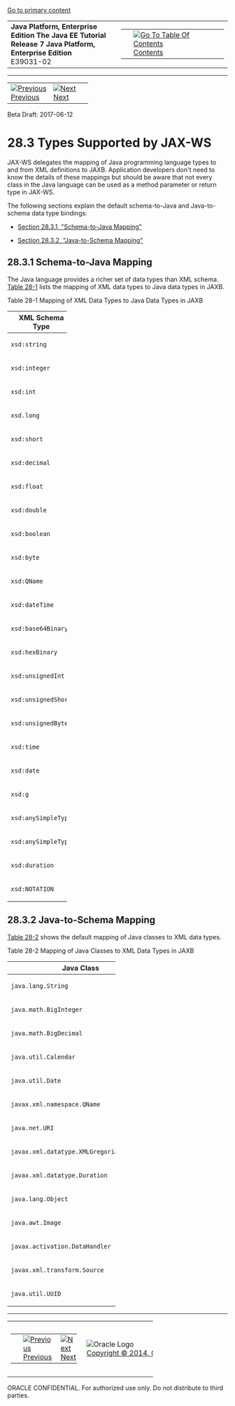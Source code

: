 [Go to primary content](#BEGIN)

<table>
<colgroup>
<col width="50%" />
<col width="50%" />
</colgroup>
<tbody>
<tr class="odd">
<td><strong>Java Platform, Enterprise Edition The Java EE Tutorial</strong><br />
<strong>Release 7 Java Platform, Enterprise Edition</strong><br />
E39031-02</td>
<td><table>
<tbody>
<tr class="odd">
<td> </td>
<td><a href="toc.htm"><img src="../../dcommon/gifs/toc.gif" alt="Go To Table Of Contents" /><br />
<span class="icon">Contents</span></a></td>
</tr>
</tbody>
</table></td>
</tr>
</tbody>
</table>

-----

<table>
<tbody>
<tr class="odd">
<td><a href="jaxws002.htm"><img src="../../dcommon/gifs/leftnav.gif" alt="Previous" /><br />
<span class="icon">Previous</span></a> </td>
<td><a href="jaxws004.htm"><img src="../../dcommon/gifs/rightnav.gif" alt="Next" /><br />
<span class="icon">Next</span></a></td>
<td> </td>
</tr>
</tbody>
</table>

Beta Draft: 2017-06-12

# 28.3 Types Supported by JAX-WS

JAX-WS delegates the mapping of Java programming language types to and
from XML definitions to JAXB. Application developers don't need to know
the details of these mappings but should be aware that not every class
in the Java language can be used as a method parameter or return type in
JAX-WS.

The following sections explain the default schema-to-Java and
Java-to-schema data type bindings:

  - [Section 28.3.1, "Schema-to-Java Mapping"](#BNAZT)

  - [Section 28.3.2, "Java-to-Schema Mapping"](#BNAZW)

## 28.3.1 Schema-to-Java Mapping

The Java language provides a richer set of data types than XML schema.
[Table 28-1](#BNAZU) lists the mapping of XML data types to Java data
types in JAXB.

Table 28-1 Mapping of XML Data Types to Java Data Types in JAXB

<table style="width:27%;">
<colgroup>
<col width="27%" />
<col width="0%" />
</colgroup>
<thead>
<tr class="header">
<th>XML Schema Type</th>
<th>Java Data Type</th>
</tr>
</thead>
<tbody>
<tr class="odd">
<td><p><code dir="ltr">xsd:string</code></p></td>
<td><p><code dir="ltr">java.lang.String</code></p></td>
</tr>
<tr class="even">
<td><p><code dir="ltr">xsd:integer</code></p></td>
<td><p><code dir="ltr">java.math.BigInteger</code></p></td>
</tr>
<tr class="odd">
<td><p><code dir="ltr">xsd:int</code></p></td>
<td><p><code dir="ltr">int</code></p></td>
</tr>
<tr class="even">
<td><p><code dir="ltr">xsd.long</code></p></td>
<td><p><code dir="ltr">long</code></p></td>
</tr>
<tr class="odd">
<td><p><code dir="ltr">xsd:short</code></p></td>
<td><p><code dir="ltr">short</code></p></td>
</tr>
<tr class="even">
<td><p><code dir="ltr">xsd:decimal</code></p></td>
<td><p><code dir="ltr">java.math.BigDecimal</code></p></td>
</tr>
<tr class="odd">
<td><p><code dir="ltr">xsd:float</code></p></td>
<td><p><code dir="ltr">float</code></p></td>
</tr>
<tr class="even">
<td><p><code dir="ltr">xsd:double</code></p></td>
<td><p><code dir="ltr">double</code></p></td>
</tr>
<tr class="odd">
<td><p><code dir="ltr">xsd:boolean</code></p></td>
<td><p><code dir="ltr">boolean</code></p></td>
</tr>
<tr class="even">
<td><p><code dir="ltr">xsd:byte</code></p></td>
<td><p><code dir="ltr">byte</code></p></td>
</tr>
<tr class="odd">
<td><p><code dir="ltr">xsd:QName</code></p></td>
<td><p><code dir="ltr">javax.xml.namespace.QName</code></p></td>
</tr>
<tr class="even">
<td><p><code dir="ltr">xsd:dateTime</code></p></td>
<td><p><code dir="ltr">javax.xml.datatype.XMLGregorianCalendar</code></p></td>
</tr>
<tr class="odd">
<td><p><code dir="ltr">xsd:base64Binary</code></p></td>
<td><p><code dir="ltr">byte[]</code></p></td>
</tr>
<tr class="even">
<td><p><code dir="ltr">xsd:hexBinary</code></p></td>
<td><p><code dir="ltr">byte[]</code></p></td>
</tr>
<tr class="odd">
<td><p><code dir="ltr">xsd:unsignedInt</code></p></td>
<td><p><code dir="ltr">long</code></p></td>
</tr>
<tr class="even">
<td><p><code dir="ltr">xsd:unsignedShort</code></p></td>
<td><p><code dir="ltr">int</code></p></td>
</tr>
<tr class="odd">
<td><p><code dir="ltr">xsd:unsignedByte</code></p></td>
<td><p><code dir="ltr">short</code></p></td>
</tr>
<tr class="even">
<td><p><code dir="ltr">xsd:time</code></p></td>
<td><p><code dir="ltr">javax.xml.datatype.XMLGregorianCalendar</code></p></td>
</tr>
<tr class="odd">
<td><p><code dir="ltr">xsd:date</code></p></td>
<td><p><code dir="ltr">javax.xml.datatype.XMLGregorianCalendar</code></p></td>
</tr>
<tr class="even">
<td><p><code dir="ltr">xsd:g</code></p></td>
<td><p><code dir="ltr">javax.xml.datatype.XMLGregorianCalendar</code></p></td>
</tr>
<tr class="odd">
<td><p><code dir="ltr">xsd:anySimpleType</code></p></td>
<td><p><code dir="ltr">java.lang.Object</code></p></td>
</tr>
<tr class="even">
<td><p><code dir="ltr">xsd:anySimpleType</code></p></td>
<td><p><code dir="ltr">java.lang.String</code></p></td>
</tr>
<tr class="odd">
<td><p><code dir="ltr">xsd:duration</code></p></td>
<td><p><code dir="ltr">javax.xml.datatype.Duration</code></p></td>
</tr>
<tr class="even">
<td><p><code dir="ltr">xsd:NOTATION</code></p></td>
<td><p><code dir="ltr">javax.xml.namespace.QName</code></p></td>
</tr>
</tbody>
</table>

  

## 28.3.2 Java-to-Schema Mapping

[Table 28-2](#BNAZX) shows the default mapping of Java classes to XML
data types.

Table 28-2 Mapping of Java Classes to XML Data Types in JAXB

<table style="width:49%;">
<colgroup>
<col width="0%" />
<col width="49%" />
</colgroup>
<thead>
<tr class="header">
<th>Java Class</th>
<th>XML Data Type</th>
</tr>
</thead>
<tbody>
<tr class="odd">
<td><p><code dir="ltr">java.lang.String</code></p></td>
<td><p><code dir="ltr">xs:string</code></p></td>
</tr>
<tr class="even">
<td><p><code dir="ltr">java.math.BigInteger</code></p></td>
<td><p><code dir="ltr">xs:integer</code></p></td>
</tr>
<tr class="odd">
<td><p><code dir="ltr">java.math.BigDecimal</code></p></td>
<td><p><code dir="ltr">xs:decimal</code></p></td>
</tr>
<tr class="even">
<td><p><code dir="ltr">java.util.Calendar</code></p></td>
<td><p><code dir="ltr">xs:dateTime</code></p></td>
</tr>
<tr class="odd">
<td><p><code dir="ltr">java.util.Date</code></p></td>
<td><p><code dir="ltr">xs:dateTime</code></p></td>
</tr>
<tr class="even">
<td><p><code dir="ltr">javax.xml.namespace.QName</code></p></td>
<td><p><code dir="ltr">xs:QName</code></p></td>
</tr>
<tr class="odd">
<td><p><code dir="ltr">java.net.URI</code></p></td>
<td><p><code dir="ltr">xs:string</code></p></td>
</tr>
<tr class="even">
<td><p><code dir="ltr">javax.xml.datatype.XMLGregorianCalendar</code></p></td>
<td><p><code dir="ltr">xs:anySimpleType</code></p></td>
</tr>
<tr class="odd">
<td><p><code dir="ltr">javax.xml.datatype.Duration</code></p></td>
<td><p><code dir="ltr">xs:duration</code></p></td>
</tr>
<tr class="even">
<td><p><code dir="ltr">java.lang.Object</code></p></td>
<td><p><code dir="ltr">xs:anyType</code></p></td>
</tr>
<tr class="odd">
<td><p><code dir="ltr">java.awt.Image</code></p></td>
<td><p><code dir="ltr">xs:base64Binary</code></p></td>
</tr>
<tr class="even">
<td><p><code dir="ltr">javax.activation.DataHandler</code></p></td>
<td><p><code dir="ltr">xs:base64Binary</code></p></td>
</tr>
<tr class="odd">
<td><p><code dir="ltr">javax.xml.transform.Source</code></p></td>
<td><p><code dir="ltr">xs:base64Binary</code></p></td>
</tr>
<tr class="even">
<td><p><code dir="ltr">java.util.UUID</code></p></td>
<td><p><code dir="ltr">xs:string</code></p></td>
</tr>
</tbody>
</table>

  

-----

<table style="width:66%;">
<colgroup>
<col width="33%" />
<col width="0%" />
<col width="33%" />
</colgroup>
<tbody>
<tr class="odd">
<td><table style="width:96%;">
<colgroup>
<col width="0%" />
<col width="48%" />
<col width="48%" />
</colgroup>
<tbody>
<tr class="odd">
<td> </td>
<td><a href="jaxws002.htm"><img src="../../dcommon/gifs/leftnav.gif" alt="Previous" /><br />
<span class="icon">Previous</span></a> </td>
<td><a href="jaxws004.htm"><img src="../../dcommon/gifs/rightnav.gif" alt="Next" /><br />
<span class="icon">Next</span></a></td>
</tr>
</tbody>
</table></td>
<td><img src="../../dcommon/gifs/oracle.gif" alt="Oracle Logo" class="copyrightlogo" /> <a href="../../dcommon/html/cpyr.htm"><br />
<span class="copyrightlogo">Copyright © 2014, Oracle and/or its affiliates. All rights reserved.</span></a></td>
<td><table>
<tbody>
<tr class="odd">
<td> </td>
<td><a href="toc.htm"><img src="../../dcommon/gifs/toc.gif" alt="Go To Table Of Contents" /><br />
<span class="icon">Contents</span></a></td>
</tr>
</tbody>
</table></td>
</tr>
</tbody>
</table>

ORACLE CONFIDENTIAL. For authorized use only. Do not distribute to third parties.
